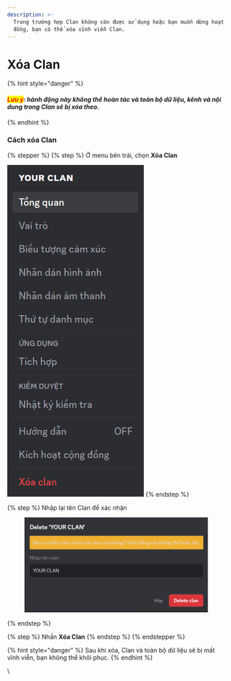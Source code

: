 ```yaml
---
description: >-
  Trong trường hợp Clan không còn được sử dụng hoặc bạn muốn dừng hoạt động cộng
  đồng, bạn có thể xóa vĩnh viễn Clan.
---
```


# Xóa Clan

{% hint style="danger" %}
#### _<mark style="color:red;">**Lưu ý**</mark>**: hành động này không thể hoàn tác và toàn bộ dữ liệu, kênh và nội dung trong Clan sẽ bị xóa theo.**_
{% endhint %}

### **Cách xóa Clan**

{% stepper %}
{% step %}
Ở menu bên trái, chọn **Xóa Clan**

![](<../../../../.gitbook/assets/image (66).png>)
{% endstep %}

{% step %}
Nhập lại tên Clan để xác nhận&#x20;

<figure><img src="../../../../.gitbook/assets/image (67).png" alt=""><figcaption></figcaption></figure>
{% endstep %}

{% step %}
Nhấn **Xóa Clan**
{% endstep %}
{% endstepper %}

{% hint style="danger" %}
Sau khi xóa, Clan và toàn bộ dữ liệu sẽ bị mất vĩnh viễn, bạn không thể khôi phục.
{% endhint %}

\
